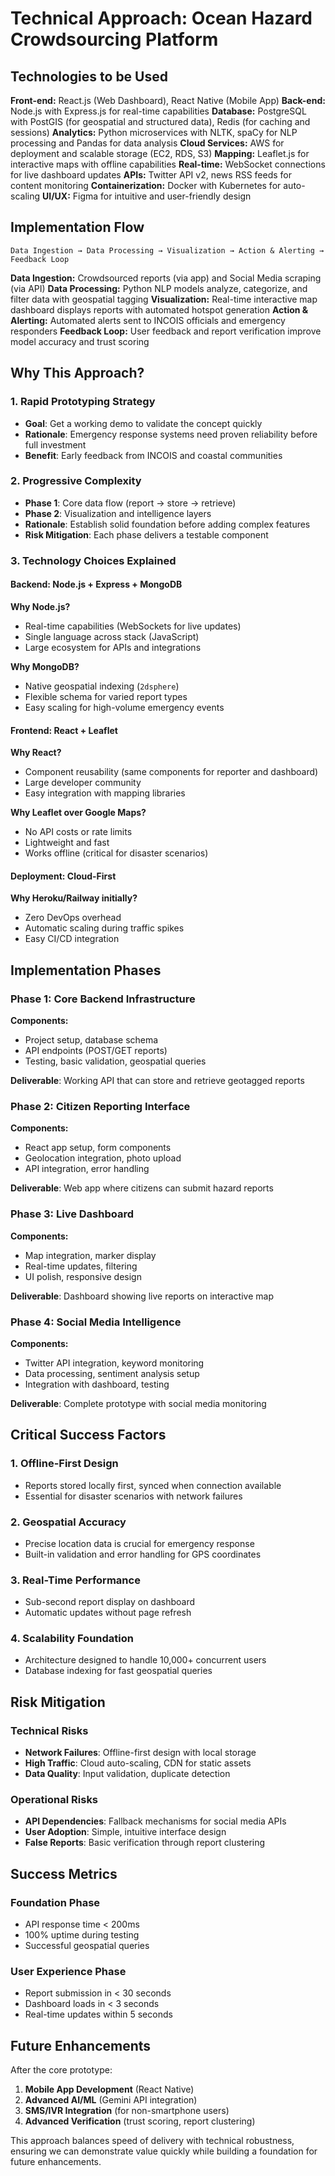 # Technical Approach: Ocean Hazard Crowdsourcing Platform

## Technologies to be Used

**Front-end:** React.js (Web Dashboard), React Native (Mobile App)
**Back-end:** Node.js with Express.js for real-time capabilities
**Database:** PostgreSQL with PostGIS (for geospatial and structured data), Redis (for caching and sessions)
**Analytics:** Python microservices with NLTK, spaCy for NLP processing and Pandas for data analysis
**Cloud Services:** AWS for deployment and scalable storage (EC2, RDS, S3)
**Mapping:** Leaflet.js for interactive maps with offline capabilities
**Real-time:** WebSocket connections for live dashboard updates
**APIs:** Twitter API v2, news RSS feeds for content monitoring
**Containerization:** Docker with Kubernetes for auto-scaling
**UI/UX:** Figma for intuitive and user-friendly design

## Implementation Flow

```http
Data Ingestion → Data Processing → Visualization → Action & Alerting → Feedback Loop
```

**Data Ingestion:** Crowdsourced reports (via app) and Social Media scraping (via API)
**Data Processing:** Python NLP models analyze, categorize, and filter data with geospatial tagging
**Visualization:** Real-time interactive map dashboard displays reports with automated hotspot generation
**Action & Alerting:** Automated alerts sent to INCOIS officials and emergency responders
**Feedback Loop:** User feedback and report verification improve model accuracy and trust scoring

## Why This Approach?

### 1. **Rapid Prototyping Strategy**

- **Goal**: Get a working demo to validate the concept quickly
- **Rationale**: Emergency response systems need proven reliability before full investment
- **Benefit**: Early feedback from INCOIS and coastal communities

### 2. **Progressive Complexity**

- **Phase 1**: Core data flow (report → store → retrieve)
- **Phase 2**: Visualization and intelligence layers
- **Rationale**: Establish solid foundation before adding complex features
- **Risk Mitigation**: Each phase delivers a testable component

### 3. **Technology Choices Explained**

#### Backend: Node.js + Express + MongoDB

**Why Node.js?**

- Real-time capabilities (WebSockets for live updates)
- Single language across stack (JavaScript)
- Large ecosystem for APIs and integrations

**Why MongoDB?**

- Native geospatial indexing (`2dsphere`)
- Flexible schema for varied report types
- Easy scaling for high-volume emergency events

#### Frontend: React + Leaflet

**Why React?**

- Component reusability (same components for reporter and dashboard)
- Large developer community
- Easy integration with mapping libraries

**Why Leaflet over Google Maps?**

- No API costs or rate limits
- Lightweight and fast
- Works offline (critical for disaster scenarios)

#### Deployment: Cloud-First

**Why Heroku/Railway initially?**

- Zero DevOps overhead
- Automatic scaling during traffic spikes
- Easy CI/CD integration

## Implementation Phases

### Phase 1: Core Backend Infrastructure

**Components:**

- Project setup, database schema
- API endpoints (POST/GET reports)
- Testing, basic validation, geospatial queries

**Deliverable**: Working API that can store and retrieve geotagged reports

### Phase 2: Citizen Reporting Interface

**Components:**

- React app setup, form components
- Geolocation integration, photo upload
- API integration, error handling

**Deliverable**: Web app where citizens can submit hazard reports

### Phase 3: Live Dashboard

**Components:**

- Map integration, marker display
- Real-time updates, filtering
- UI polish, responsive design

**Deliverable**: Dashboard showing live reports on interactive map

### Phase 4: Social Media Intelligence

**Components:**

- Twitter API integration, keyword monitoring
- Data processing, sentiment analysis setup
- Integration with dashboard, testing

**Deliverable**: Complete prototype with social media monitoring

## Critical Success Factors

### 1. **Offline-First Design**

- Reports stored locally first, synced when connection available
- Essential for disaster scenarios with network failures

### 2. **Geospatial Accuracy**

- Precise location data is crucial for emergency response
- Built-in validation and error handling for GPS coordinates

### 3. **Real-Time Performance**

- Sub-second report display on dashboard
- Automatic updates without page refresh

### 4. **Scalability Foundation**

- Architecture designed to handle 10,000+ concurrent users
- Database indexing for fast geospatial queries

## Risk Mitigation

### Technical Risks

- **Network Failures**: Offline-first design with local storage
- **High Traffic**: Cloud auto-scaling, CDN for static assets
- **Data Quality**: Input validation, duplicate detection

### Operational Risks

- **API Dependencies**: Fallback mechanisms for social media APIs
- **User Adoption**: Simple, intuitive interface design
- **False Reports**: Basic verification through report clustering

## Success Metrics

### Foundation Phase

- API response time < 200ms
- 100% uptime during testing
- Successful geospatial queries

### User Experience Phase

- Report submission in < 30 seconds
- Dashboard loads in < 3 seconds
- Real-time updates within 5 seconds

## Future Enhancements

After the core prototype:

1. **Mobile App Development** (React Native)
2. **Advanced AI/ML** (Gemini API integration)
3. **SMS/IVR Integration** (for non-smartphone users)
4. **Advanced Verification** (trust scoring, report clustering)

This approach balances speed of delivery with technical robustness, ensuring we can demonstrate value quickly while building a foundation for future enhancements.
